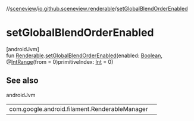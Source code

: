 //[sceneview](../../index.md)/[io.github.sceneview.renderable](index.md)/[setGlobalBlendOrderEnabled](set-global-blend-order-enabled.md)

# setGlobalBlendOrderEnabled

[androidJvm]\
fun [Renderable](index.md#286838466%2FClasslikes%2F-1571379623).[setGlobalBlendOrderEnabled](set-global-blend-order-enabled.md)(enabled: [Boolean](https://kotlinlang.org/api/latest/jvm/stdlib/kotlin/-boolean/index.html), @[IntRange](https://developer.android.com/reference/kotlin/androidx/annotation/IntRange.html)(from = 0)primitiveIndex: [Int](https://kotlinlang.org/api/latest/jvm/stdlib/kotlin/-int/index.html) = 0)

## See also

androidJvm

| | |
|---|---|
| com.google.android.filament.RenderableManager |  |
